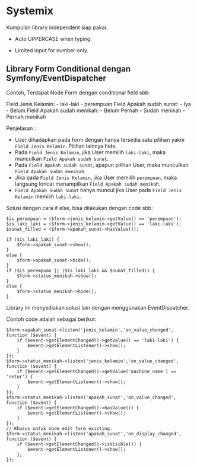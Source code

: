 Systemix
========

Kumpulan library independent siap pakai.

- Auto UPPERCASE when typing.

- Limited input for number only.

## Library Form Conditional dengan Symfony/EventDispatcher

Contoh, Terdapat Node Form dengan conditional field sbb:

Field Jenis Kelamin:
    - laki-laki
    - perempuan
Field Apakah sudah sunat:
    - Iya
    - Belum
Field Apakah sudah menikah:
    - Belum Pernah
    - Sudah menikah
    - Pernah menikah

Penjelasan :
- User dihadapkan pada form dengan hanya tersedia satu pilihan yakni
  `Field Jenis Kelamin`. Pilihan lainnya hide.
- Pada `Field Jenis Kelamin`, jika User memilih `laki-laki`, maka munculkan
  `Field Apakah sudah sunat`.
- Pada `Field Apakah sudah sunat`, apapun pilihan User, maka munculkan
  `Field Apakah sudah menikah`.
- Jika pada `Field Jenis Kelamin`, jika User memilih `perempuan`, maka langsung
  loncat menampilkan `Field Apakah sudah menikah`.
- `Field Apakah sudah sunat` hanya muncul jika User pada `Field Jenis Kelamin`
  memilih `laki-laki`.

Solusi dengan cara if else, bisa dilakukan dengan code sbb:

```
$is_perempuan = ($form->jenis_kelamin->getValue() == 'perempuan');
$is_laki_laki = ($form->jenis_kelamin->getValue() == 'laki-laki');
$sunat_filled = ($form->apakah_sunat->hasValue());

if ($is_laki_laki) {
    $form->apakah_sunat->show();
}
else {
    $form->apakah_sunat->hide();
}
if ($is_perempuan || ($is_laki_laki && $sunat_filled)) {
    $form->status_menikah->show();
}
else {
    $form->status_menikah->hide();
}
```

Library ini menyediakan solusi lain dengan menggunakan EventDispatcher.

Contoh code adalah sebagai berikut:

```
$form->apakah_sunat->listen('jenis_kelamin','on_value_changed', function ($event) {
    if ($event->getElementChanged()->getValue() == 'laki-laki') {
        $event->getElementListener()->show();
    }
});
$form->status_menikah->listen('jenis_kelamin','on_value_changed', function ($event) {
    if ($event->getElementChanged()->getValue('machine_name') == 'retur') {
        $event->getElementListener()->show();
    }
});
$form->status_menikah->listen('apakah_sunat','on_value_changed', function ($event) {
    if ($event->getElementChanged()->hasValue()) {
        $event->getElementListener()->show();
    }
});
// Khusus untuk node edit form existing.
$form->status_menikah->listen('apakah_sunat','on_display_changed', function ($event) {
    if ($event->getElementChanged()->isVisible()) {
        $event->getElementListener()->show();
    };
});
```
